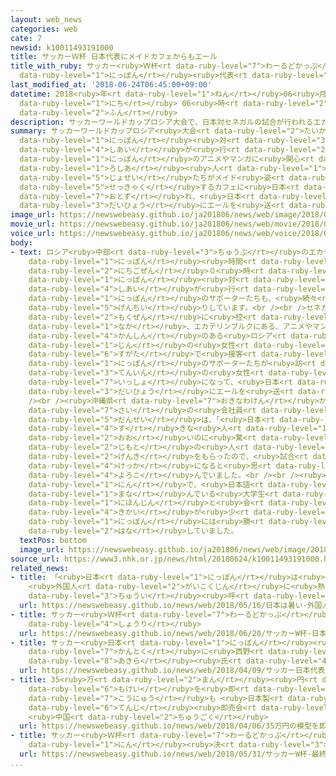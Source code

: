 ```yaml
---
layout: web_news
categories: web
cate: 7
newsid: k10011493191000
title: サッカーＷ杯 日本代表にメイドカフェからもエール
title_with_ruby: サッカー<ruby>Ｗ杯<rt data-ruby-level="7">わーるどかっぷ</rt></ruby> <ruby>日本<rt
  data-ruby-level="1">にっぽん</rt></ruby><ruby>代表<rt data-ruby-level="3">だいひょう</rt></ruby>にメイドカフェからもエール
last_modified_at: '2018-06-24T06:45:00+09:00'
datetime: 2018<ruby>年<rt data-ruby-level="1">ねん</rt></ruby>06<ruby>月<rt data-ruby-level="1">がつ</rt></ruby>24<ruby>日<rt
  data-ruby-level="1">にち</rt></ruby> 06<ruby>時<rt data-ruby-level="2">じ</rt></ruby>45<ruby>分<rt
  data-ruby-level="2">ふん</rt></ruby>
description: サッカーワールドカップロシア大会で、日本対セネガルの試合が行われるエカテリンブルクでは、日本のアニメやマンガに関心のあるロシア人の女性たちがメイド姿で接客するカフェに日本からのサポーターが訪れ、日本代表にエールを送っています。
summary: サッカーワールドカップロシア<ruby>大会<rt data-ruby-level="2">たいかい</rt></ruby>で、<ruby>日本<rt
  data-ruby-level="1">にっぽん</rt></ruby><ruby>対<rt data-ruby-level="3">たい</rt></ruby>セネガルの<ruby>試合<rt
  data-ruby-level="4">しあい</rt></ruby>が<ruby>行<rt data-ruby-level="2">おこな</rt></ruby>われるエカテリンブルクでは、<ruby>日本<rt
  data-ruby-level="1">にっぽん</rt></ruby>のアニメやマンガに<ruby>関心<rt data-ruby-level="4">かんしん</rt></ruby>のある<ruby>ロシア<rt
  data-ruby-level="1">ろしあ</rt></ruby><ruby>人<rt data-ruby-level="1">じん</rt></ruby>の<ruby>女性<rt
  data-ruby-level="5">じょせい</rt></ruby>たちがメイド<ruby>姿<rt data-ruby-level="6">すがた</rt></ruby>で<ruby>接客<rt
  data-ruby-level="5">せっきゃく</rt></ruby>するカフェに<ruby>日本<rt data-ruby-level="1">にっぽん</rt></ruby>からのサポーターが<ruby>訪<rt
  data-ruby-level="7">おとず</rt></ruby>れ、<ruby>日本<rt data-ruby-level="1">にっぽん</rt></ruby><ruby>代表<rt
  data-ruby-level="3">だいひょう</rt></ruby>にエールを<ruby>送<rt data-ruby-level="3">おく</rt></ruby>っています。
image_url: https://newswebeasy.github.io/ja201806/news/web/image/2018/06/24/K10011493191_1806240643_1806240645_01_02.jpg
movie_url: https://newswebeasy.github.io/ja201806/news/web/movie/2018/06/24/k10011493191_201806241021_201806241024.mp4
voice_url: https://newswebeasy.github.io/ja201806/news/web/voice/2018/06/24/k10011493191_201806241021_201806241024.mp3
body:
- text: ロシア<ruby>中部<rt data-ruby-level="3">ちゅうぶ</rt></ruby>のエカテリンブルクでは、<ruby>日本<rt
    data-ruby-level="1">にっぽん</rt></ruby><ruby>時間<rt data-ruby-level="2">じかん</rt></ruby>の25<ruby>日午前<rt
    data-ruby-level="2">にちごぜん</rt></ruby>０<ruby>時<rt data-ruby-level="2">じ</rt></ruby>から、<ruby>日本<rt
    data-ruby-level="1">にっぽん</rt></ruby><ruby>対<rt data-ruby-level="3">たい</rt></ruby>セネガルの<ruby>試合<rt
    data-ruby-level="4">しあい</rt></ruby>が<ruby>行<rt data-ruby-level="2">おこな</rt></ruby>われ、<ruby>日本<rt
    data-ruby-level="1">にっぽん</rt></ruby>のサポーターたちも、<ruby>続々<rt data-ruby-level="4">ぞくぞく</rt></ruby>と<ruby>現地入<rt
    data-ruby-level="5">げんちい</rt></ruby>りしています。<br /><br />セネガル<ruby>戦<rt data-ruby-level="4">せん</rt></ruby>を<ruby>目前<rt
    data-ruby-level="2">もくぜん</rt></ruby>に<ruby>控<rt data-ruby-level="7">ひか</rt></ruby>える<ruby>中<rt
    data-ruby-level="1">なか</rt></ruby>、エカテリンブルクにある、アニメやマンガなど<ruby>日本<rt data-ruby-level="1">にっぽん</rt></ruby>のサブカルチャーに<ruby>関心<rt
    data-ruby-level="4">かんしん</rt></ruby>のある<ruby>ロシア<rt data-ruby-level="1">ろしあ</rt></ruby><ruby>人<rt
    data-ruby-level="1">じん</rt></ruby>の<ruby>女性<rt data-ruby-level="5">じょせい</rt></ruby>たちが、メイド<ruby>姿<rt
    data-ruby-level="6">すがた</rt></ruby>で<ruby>接客<rt data-ruby-level="5">せっきゃく</rt></ruby>するメイドカフェにも、<ruby>日本<rt
    data-ruby-level="1">にっぽん</rt></ruby>のサポーターたちが<ruby>訪<rt data-ruby-level="7">おとず</rt></ruby>れ、<ruby>店員<rt
    data-ruby-level="3">てんいん</rt></ruby>の<ruby>女性<rt data-ruby-level="5">じょせい</rt></ruby>と<ruby>一緒<rt
    data-ruby-level="7">いっしょ</rt></ruby>になって、<ruby>日本<rt data-ruby-level="1">にっぽん</rt></ruby><ruby>代表<rt
    data-ruby-level="3">だいひょう</rt></ruby>にエールを<ruby>送<rt data-ruby-level="3">おく</rt></ruby>っていました。<br
    /><br /><ruby>沖縄県<rt data-ruby-level="7">おきなわけん</rt></ruby>から<ruby>来<rt data-ruby-level="2">き</rt></ruby>た52<ruby>歳<rt
    data-ruby-level="7">さい</rt></ruby>の<ruby>会社員<rt data-ruby-level="3">かいしゃいん</rt></ruby>の<ruby>男性<rt
    data-ruby-level="5">だんせい</rt></ruby>は、「<ruby>日本<rt data-ruby-level="1">にっぽん</rt></ruby>のことが<ruby>好<rt
    data-ruby-level="4">す</rt></ruby>きな<ruby>人<rt data-ruby-level="1">ひと</rt></ruby>がこれほど<ruby>多<rt
    data-ruby-level="2">おお</rt></ruby>いのに<ruby>驚<rt data-ruby-level="7">おどろ</rt></ruby>いた。<ruby>地元<rt
    data-ruby-level="2">じもと</rt></ruby>の<ruby>人<rt data-ruby-level="1">ひと</rt></ruby>たちから<ruby>元気<rt
    data-ruby-level="2">げんき</rt></ruby>をもらったので、<ruby>試合<rt data-ruby-level="4">しあい</rt></ruby>はいい<ruby>結果<rt
    data-ruby-level="4">けっか</rt></ruby>になると<ruby>思<rt data-ruby-level="2">おも</rt></ruby>います」と<ruby>喜<rt
    data-ruby-level="4">よろこ</rt></ruby>んでいました。<br /><br /><ruby>店員<rt data-ruby-level="3">てんいん</rt></ruby>の１<ruby>人<rt
    data-ruby-level="1">にん</rt></ruby>で、<ruby>日本語<rt data-ruby-level="2">にほんご</rt></ruby>を<ruby>学<rt
    data-ruby-level="1">まな</rt></ruby>んでいる<ruby>大学生<rt data-ruby-level="1">だいがくせい</rt></ruby>のワレリヤ・イグナチエワさんは（19）「ふだんは<ruby>日本人<rt
    data-ruby-level="1">にほんじん</rt></ruby>と<ruby>会<rt data-ruby-level="2">あ</rt></ruby>う<ruby>機会<rt
    data-ruby-level="4">きかい</rt></ruby>が<ruby>少<rt data-ruby-level="2">すく</rt></ruby>ないので、とてもうれしいです。<ruby>日本<rt
    data-ruby-level="1">にっぽん</rt></ruby>には<ruby>勝<rt data-ruby-level="3">か</rt></ruby>ってほしいです」と<ruby>話<rt
    data-ruby-level="2">はな</rt></ruby>していました。
  textPos: bottom
  image_url: https://newswebeasy.github.io/ja201806/news/web/image/2018/06/24/K10011493191_1806240643_1806240754_01_03.jpg
source_url: https://www3.nhk.or.jp/news/html/20180624/k10011493191000.html
related_news:
- title: 「<ruby>日本<rt data-ruby-level="1">にっぽん</rt></ruby>は<ruby>暑<rt data-ruby-level="3">あつ</rt></ruby>い！」
    <ruby>外国人<rt data-ruby-level="2">がいこくじん</rt></ruby>に<ruby>熱中症<rt data-ruby-level="7">ねっちゅうしょう</rt></ruby><ruby>注意<rt
    data-ruby-level="3">ちゅうい</rt></ruby><ruby>呼<rt data-ruby-level="6">よ</rt></ruby>びかけ
  url: https://newswebeasy.github.io/news/web/2018/05/16/日本は暑い-外国人に熱中症注意呼びかけ
- title: サッカー<ruby>Ｗ杯<rt data-ruby-level="7">わーるどかっぷ</rt></ruby> <ruby>日本<rt data-ruby-level="1">にっぽん</rt></ruby>がコロンビアに<ruby>勝利<rt
    data-ruby-level="4">しょうり</rt></ruby>
  url: https://newswebeasy.github.io/news/web/2018/06/20/サッカーW杯-日本がコロンビアに勝利
- title: サッカー<ruby>日本<rt data-ruby-level="1">にっぽん</rt></ruby><ruby>代表<rt data-ruby-level="3">だいひょう</rt></ruby><ruby>監督<rt
    data-ruby-level="7">かんとく</rt></ruby>に<ruby>西野<rt data-ruby-level="2">にしの</rt></ruby><ruby>朗<rt
    data-ruby-level="8">あきら</rt></ruby><ruby>氏<rt data-ruby-level="4">し</rt></ruby>
  url: https://newswebeasy.github.io/news/web/2018/04/09/サッカー日本代表監督に西野朗氏
- title: 35<ruby>万<rt data-ruby-level="2">まん</rt></ruby><ruby>円<rt data-ruby-level="1">えん</rt></ruby>の<ruby>模型<rt
    data-ruby-level="6">もけい</rt></ruby>を<ruby>即<rt data-ruby-level="7">そく</rt></ruby><ruby>購入<rt
    data-ruby-level="7">こうにゅう</rt></ruby>も <ruby>日本製<rt data-ruby-level="5">にほんせい</rt></ruby>フィギュアなど<ruby>展示<rt
    data-ruby-level="6">てんじ</rt></ruby><ruby>即売会<rt data-ruby-level="7">そくばいかい</rt></ruby>
    <ruby>中国<rt data-ruby-level="2">ちゅうごく</rt></ruby>
  url: https://newswebeasy.github.io/news/web/2018/04/06/35万円の模型を即購入も-日本製フィギュアなど展示即売会-中国
- title: サッカー<ruby>Ｗ杯<rt data-ruby-level="7">わーるどかっぷ</rt></ruby> <ruby>最終<rt data-ruby-level="4">さいしゅう</rt></ruby>メンバー23<ruby>人<rt
    data-ruby-level="1">にん</rt></ruby><ruby>決<rt data-ruby-level="3">き</rt></ruby>まる
  url: https://newswebeasy.github.io/news/web/2018/05/31/サッカーW杯-最終メンバー23人決まる
...
```

